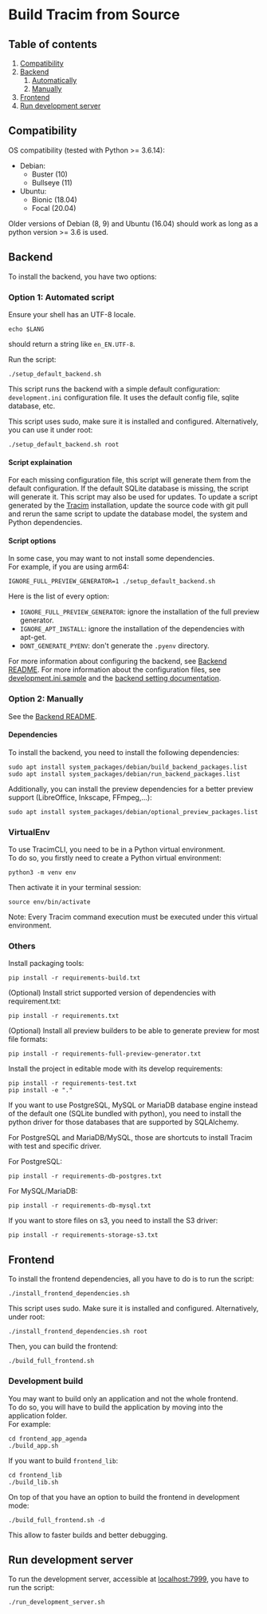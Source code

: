 # Build Tracim from Source
## Table of contents
1. [Compatibility](#compatibility)
2. [Backend](#backend)
    1. [Automatically](#option-1-automatically)
    2. [Manually](#option-2-manually)
3. [Frontend](#frontend)
4. [Run development server](#run-development-server)

## Compatibility
OS compatibility (tested with Python >= 3.6.14):

- Debian:
  - Buster (10)
  - Bullseye (11)
- Ubuntu:
  - Bionic (18.04)
  - Focal (20.04)

Older versions of Debian (8, 9) and Ubuntu (16.04) should work as long as a python version >= 3.6 is used.

## Backend
To install the backend, you have two options:

### Option 1: Automated script

Ensure your shell has an UTF-8 locale.

    echo $LANG

should return a string like `en_EN.UTF-8`.

Run the script:

    ./setup_default_backend.sh

This script runs the backend with a simple default configuration: `development.ini` configuration file. It uses the default config file, sqlite database, etc.

This script uses sudo, make sure it is installed and configured.
Alternatively, you can use it under root:

    ./setup_default_backend.sh root

#### Script explaination

For each missing configuration file, this script will generate them from the default configuration.
If the default SQLite database is missing, the script will generate it.
This script may also be used for updates. To update a script generated by the [Tracim](https://www.algoo.fr/fr/tracim) installation, update the source code with git pull and rerun the same script to update the database model, the system and Python dependencies.

#### Script options

In some case, you may want to not install some dependencies.<br>
For example, if you are using arm64:

    IGNORE_FULL_PREVIEW_GENERATOR=1 ./setup_default_backend.sh


Here is the list of every option:
- `IGNORE_FULL_PREVIEW_GENERATOR`: ignore the installation of the full preview generator.
- `IGNORE_APT_INSTALL`: ignore the installation of the dependencies with apt-get.
- `DONT_GENERATE_PYENV`: don't generate the `.pyenv` directory.

<!-- To check -->
For more information about configuring the backend, see [Backend README](../backend/README.md).
For more information about the configuration files, see [development.ini.sample](../backend/develompent.ini.sample) and the [backend setting documentation](../backend/doc/setting.md).

### Option 2: Manually

See the [Backend README](../backend/README.md).

#### Dependencies

To install the backend, you need to install the following dependencies:

    sudo apt install system_packages/debian/build_backend_packages.list
    sudo apt install system_packages/debian/run_backend_packages.list


Additionally, you can install the preview dependencies for a better preview support (LibreOffice, Inkscape, FFmpeg,...):

    sudo apt install system_packages/debian/optional_preview_packages.list


### VirtualEnv

To use TracimCLI, you need to be in a Python virtual environment.<br>
To do so, you firstly need to create a Python virtual environment:

    python3 -m venv env

Then activate it in your terminal session:

    source env/bin/activate

Note: Every Tracim command execution must be executed under this virtual environment.

### Others

Install packaging tools:

    pip install -r requirements-build.txt

(Optional) Install strict supported version of dependencies with requirement.txt:

    pip install -r requirements.txt

(Optional) Install all preview builders to be able to generate preview for most file formats:

    pip install -r requirements-full-preview-generator.txt

Install the project in editable mode with its develop requirements:

    pip install -r requirements-test.txt
    pip install -e "."

If you want to use PostgreSQL, MySQL or MariaDB database engine instead of
the default one (SQLite bundled with python), you need to install the python driver for those databases
that are supported by SQLAlchemy.

For PostgreSQL and MariaDB/MySQL, those are shortcuts to install Tracim with test and
specific driver.

For PostgreSQL:

    pip install -r requirements-db-postgres.txt

For MySQL/MariaDB:

    pip install -r requirements-db-mysql.txt

If you want to store files on s3, you need to install the S3 driver:

    pip install -r requirements-storage-s3.txt


## Frontend

To install the frontend dependencies, all you have to do is to run the script:

    ./install_frontend_dependencies.sh

This script uses sudo. Make sure it is installed and configured.
Alternatively, under root:

    ./install_frontend_dependencies.sh root

Then, you can build the frontend:

    ./build_full_frontend.sh

### Development build

You may want to build only an application and not the whole frontend.<br>
To do so, you will have to build the application by moving into the application folder.<br>
For example:

    cd frontend_app_agenda
    ./build_app.sh

If you want to build `frontend_lib`:

    cd frontend_lib
    ./build_lib.sh

On top of that you have an option to build the frontend in development mode:

    ./build_full_frontend.sh -d

This allow to faster builds and better debugging.

## Run development server

To run the development server, accessible at [localhost:7999](http://localhost:7999), you have to run the script:

    ./run_development_server.sh
